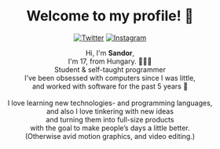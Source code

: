<h1 align="center">Welcome to my profile! 👋</h1>

<p align="center">
<a href="https://www.twitter.com/sndrkrly">
<img src="https://img.shields.io/badge/-Twitter-%231DA1F2" alt="Twitter" /></a> 
<a href="https://www.instagram.com/sndrkrly">
<img src="https://img.shields.io/badge/-Instagram-%23eb13a5" alt="Instagram" /></a> 
</p>

<p align="center">
Hi, I'm <b>Sandor</b>, <br>
I'm 17, from Hungary. 👨🏻‍💻 <br>
Student & self-taught programmer <br>
I’ve been obsessed with computers since I was little, <br> and worked with software for the past 5 years 🧪 <br>
<br>
I love learning new technologies- and programming languages, <br> and also I love tinkering with new ideas <br> and turning them into full-size products <br> with the goal to make people’s days a little better. 
<br>
(Otherwise avid motion graphics, and video editing.)
</p>
